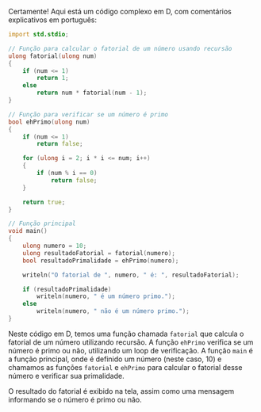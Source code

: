 Certamente! Aqui está um código complexo em D, com comentários explicativos em português:

```d
import std.stdio;

// Função para calcular o fatorial de um número usando recursão
ulong fatorial(ulong num)
{
    if (num <= 1)
        return 1;
    else
        return num * fatorial(num - 1);
}

// Função para verificar se um número é primo
bool ehPrimo(ulong num)
{
    if (num <= 1)
        return false;

    for (ulong i = 2; i * i <= num; i++)
    {
        if (num % i == 0)
            return false;
    }

    return true;
}

// Função principal
void main()
{
    ulong numero = 10;
    ulong resultadoFatorial = fatorial(numero);
    bool resultadoPrimalidade = ehPrimo(numero);

    writeln("O fatorial de ", numero, " é: ", resultadoFatorial);

    if (resultadoPrimalidade)
        writeln(numero, " é um número primo.");
    else
        writeln(numero, " não é um número primo.");
}
```

Neste código em D, temos uma função chamada `fatorial` que calcula o fatorial de um número utilizando recursão. A função `ehPrimo` verifica se um número é primo ou não, utilizando um loop de verificação. A função `main` é a função principal, onde é definido um número (neste caso, 10) e chamamos as funções `fatorial` e `ehPrimo` para calcular o fatorial desse número e verificar sua primalidade.

O resultado do fatorial é exibido na tela, assim como uma mensagem informando se o número é primo ou não.